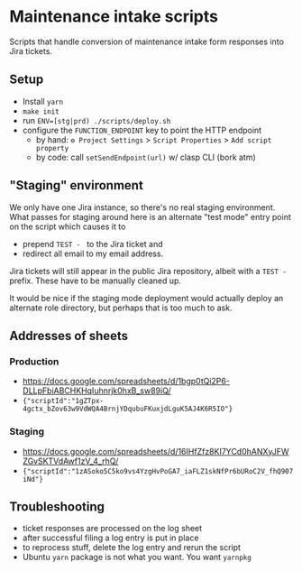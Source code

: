 # Maintenance intake scripts

Scripts that handle conversion of maintenance intake form responses into Jira tickets.

## Setup
 - Install `yarn`
 - `make init`
 - run `ENV=[stg|prd) ./scripts/deploy.sh`
 - configure the `FUNCTION_ENDPOINT` key to point the HTTP endpoint
   - by hand: `⚙️ Project Settings` > `Script Properties` > `Add script property`
   - by code: call `setSendEndpoint(url)` w/ clasp CLI (bork atm)

## "Staging" environment

We only have one Jira instance, so there's no real staging environment. What passes for staging 
around here is an alternate "test mode" entry point on the script which causes it to
- prepend `TEST - ` to the Jira ticket and 
- redirect all email to my email address.

Jira tickets will still appear in the public Jira repository, albeit with a `TEST - ` prefix. 
These have to be manually cleaned up.

It would be nice if the staging mode deployment would actually deploy an alternate role 
directory, but perhaps that is too much to ask.

## Addresses of sheets
### Production
 - https://docs.google.com/spreadsheets/d/1bgp0tQi2P6-DLLpFbiABCHKHqIuhnrjk0hxB_sw89iQ/
 - `{"scriptId":"1gZTpx-4gctx_bZov63w9VdWQA4BrnjYDqubuFKuxjdLguK5AJ4K6R5IO"}`
### Staging 
 - https://docs.google.com/spreadsheets/d/16IHfZfz8KI7YCd0hANXyJFWZGvSKTVdAwf1zV_4_rhQ/
 - `{"scriptId":"1zASoko5C5ko9vs4YzgHvPoGA7_iaFLZ1skNfPr6bURoC2V_fhQ907iNd"}`

## Troubleshooting 
 - ticket responses are processed on the log sheet 
 - after successful filing a log entry is put in place
 - to reprocess stuff, delete the log entry and rerun the script
 - Ubuntu `yarn` package is not what you want. You want `yarnpkg`
